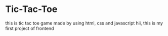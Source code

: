 # Tic-Tac-Toe
this is tic tac toe game made by using html, css and javascript
hii, this is my first project of frontend
